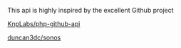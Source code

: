 This api is highly inspired by the excellent Github project 

[KnpLabs/php-github-api](https://github.com/KnpLabs/php-github-api)

[duncan3dc/sonos](https://github.com/duncan3dc/sonos)